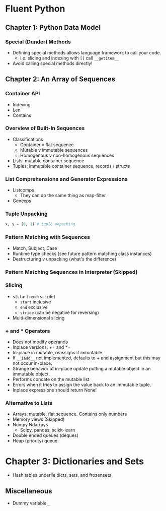 # Fluent Python
## Chapter 1: Python Data Model
### Special (Dunder) Methods
* Defining special methods allows language framework to call your code.
  * i.e. slicing and indexing with `[]` call `__getitem__`
* Avoid calling special methods directly!

## Chapter 2: An Array of Sequences
### Container API
* Indexing
* Len
* Contains
### Overview of Built-In Sequences
* Classifications
  * Container v flat sequence
  * Mutable v immutable sequences
  * Homogenous v non-homogenous sequences
* Lists: mutable container sequence
* Tuples: immutable container sequence, records / structs
### List Comprehensions and Generator Expressions
* Listcomps
  * They can do the same thing as map-filter   
* Genexps
### Tuple Unpacking
```python
x, y = (0, 1) # tuple unpacking
```
### Pattern Matching with Sequences
* Match, Subject, Case
* Runtime type checks (see future pattern matching class instances)
* Destructuring v unpacking (what's the difference)
### Pattern Matching Sequences in Interpreter (Skipped)
### Slicing
* `s[start:end:stride]`
  * `start` inclusive
  * `end` exclusive
  * `stride` (can be negative for reversing)
* Multi-dimensional slicing
### + and * Operators
* Does not modify operands
* Inplace versions: += and *=
 * In-place in mutable, reassigns if immutable
 * If `__iadd__` not implemented, defaults to + and assignment but this may not occur in-place.
 * Strange behavior of in-place update putting a mutable object in an immutable object.
  * Performs concate on the mutable list
  * Errors when it tries to assign the value back to an immutable tuple.
* Inplace expressions should return None!
### Alternative to Lists
* Arrays: mutable, flat sequence. Contains only numbers
* Memory views (Skipped)
* Numpy Ndarrays
  * Scipy, pandas, scikit-learn
* Double ended queues (deques)
* Heap (priority) queue

# Chapter 3: Dictionaries and Sets
* Hash tables underlie dicts, sets, and frozensets 

## Miscellaneous
* Dummy variable `_`
